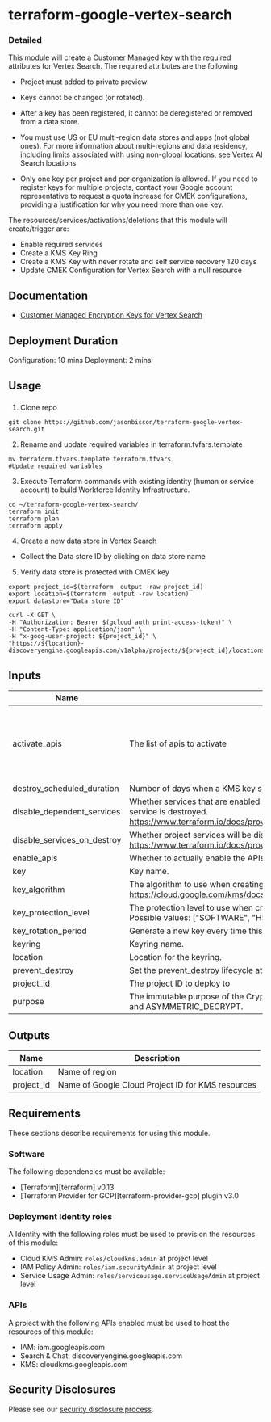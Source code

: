 # terraform-google-vertex-search


### Detailed
This module will create a Customer Managed key with the required attributes for Vertex Search. The required attributes are the following

- Project must added to private preview

- Keys cannot be changed (or rotated).

- After a key has been registered, it cannot be deregistered or removed from a data store.

- You must use US or EU multi-region data stores and apps (not global ones). For more information about multi-regions and data residency, including limits associated with using non-global locations, see Vertex AI Search locations.

- Only one key per project and per organization is allowed. If you need to register keys for multiple projects, contact your Google account representative to request a quota increase for CMEK configurations, providing a justification for why you need more than one key.

The resources/services/activations/deletions that this module will create/trigger are:

- Enable required services
- Create a KMS Key Ring
- Create a KMS Key with never rotate and self service recovery 120 days
- Update CMEK Configuration for Vertex Search with a null resource


## Documentation
- [Customer Managed Encryption Keys for Vertex Search](https://cloud.google.com/generative-ai-app-builder/docs/cmek)

## Deployment Duration
Configuration: 10 mins
Deployment: 2 mins

## Usage
###
1. Clone repo
```
git clone https://github.com/jasonbisson/terraform-google-vertex-search.git
```

2. Rename and update required variables in terraform.tvfars.template
```
mv terraform.tfvars.template terraform.tfvars
#Update required variables
```

3. Execute Terraform commands with existing identity (human or service account) to build Workforce Identity Infrastructure.
```
cd ~/terraform-google-vertex-search/
terraform init
terraform plan
terraform apply
```
4. Create a new data store in Vertex Search

- Collect the Data store ID by clicking on data store name

5. Verify data store is protected with CMEK key
```
export project_id=$(terraform  output -raw project_id)
export location=$(terraform  output -raw location)
export datastore="Data store ID"

curl -X GET \
-H "Authorization: Bearer $(gcloud auth print-access-token)" \
-H "Content-Type: application/json" \
-H "x-goog-user-project: ${project_id}" \
"https://${location}-discoveryengine.googleapis.com/v1alpha/projects/${project_id}/locations/${location}/collections/default_collection/dataStores/${datastore}"

```

<!-- BEGINNING OF PRE-COMMIT-TERRAFORM DOCS HOOK -->
## Inputs

| Name | Description | Type | Default | Required |
|------|-------------|------|---------|:--------:|
| activate\_apis | The list of apis to activate | `list(string)` | <pre>[<br>  "iamcredentials.googleapis.com",<br>  "iam.googleapis.com",<br>  "discoveryengine.googleapis.com",<br>  "cloudkms.googleapis.com"<br>]</pre> | no |
| destroy\_scheduled\_duration | Number of days when a KMS key sits in pending destruction. This allows for self service recovery. | `string` | `"10368000s"` | no |
| disable\_dependent\_services | Whether services that are enabled and which depend on this service should also be disabled when this service is destroyed. https://www.terraform.io/docs/providers/google/r/google_project_service.html#disable_dependent_services | `string` | `"false"` | no |
| disable\_services\_on\_destroy | Whether project services will be disabled when the resources are destroyed. https://www.terraform.io/docs/providers/google/r/google_project_service.html#disable_on_destroy | `string` | `"false"` | no |
| enable\_apis | Whether to actually enable the APIs. If false, this module is a no-op. | `string` | `"true"` | no |
| key | Key name. | `string` | `"vertex-search-master-key"` | no |
| key\_algorithm | The algorithm to use when creating a version based on this template. See the https://cloud.google.com/kms/docs/reference/rest/v1/CryptoKeyVersionAlgorithm for possible inputs. | `string` | `"GOOGLE_SYMMETRIC_ENCRYPTION"` | no |
| key\_protection\_level | The protection level to use when creating a version based on this template. Default value: "SOFTWARE" Possible values: ["SOFTWARE", "HSM"] | `string` | `"SOFTWARE"` | no |
| key\_rotation\_period | Generate a new key every time this period passes. | `string` | `null` | no |
| keyring | Keyring name. | `string` | `"vertex-search"` | no |
| location | Location for the keyring. | `string` | `"us"` | no |
| prevent\_destroy | Set the prevent\_destroy lifecycle attribute on keys. | `bool` | `true` | no |
| project\_id | The project ID to deploy to | `string` | n/a | yes |
| purpose | The immutable purpose of the CryptoKey. Possible values are ENCRYPT\_DECRYPT, ASYMMETRIC\_SIGN, and ASYMMETRIC\_DECRYPT. | `string` | `"ENCRYPT_DECRYPT"` | no |

## Outputs

| Name | Description |
|------|-------------|
| location | Name of region |
| project\_id | Name of Google Cloud Project ID for KMS resources |

<!-- END OF PRE-COMMIT-TERRAFORM DOCS HOOK -->

## Requirements

These sections describe requirements for using this module.

### Software

The following dependencies must be available:

- [Terraform][terraform] v0.13
- [Terraform Provider for GCP][terraform-provider-gcp] plugin v3.0

### Deployment Identity roles

A Identity with the following roles must be used to provision
the resources of this module:

- Cloud KMS Admin: `roles/cloudkms.admin` at project level
- IAM Policy Admin: `roles/iam.securityAdmin` at project level
- Service Usage Admin: `roles/serviceusage.serviceUsageAdmin` at project level


### APIs

A project with the following APIs enabled must be used to host the
resources of this module:

- IAM: iam.googleapis.com
- Search & Chat: discoveryengine.googleapis.com
- KMS: cloudkms.googleapis.com

## Security Disclosures

Please see our [security disclosure process](./SECURITY.md).
